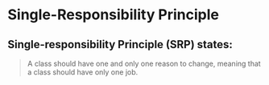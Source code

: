 # Single-Responsibility Principle

## Single-responsibility Principle (SRP) states:

> A class should have one and only one reason to change, meaning that a class should have only one job.
